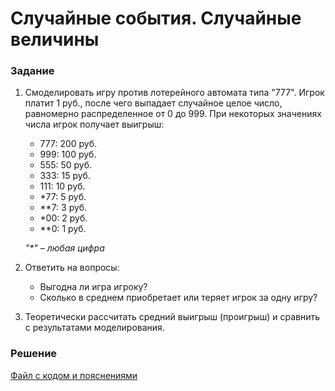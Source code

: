 # Случайные события. Случайные величины

### Задание
1. Смоделировать игру против лотерейного автомата типа "777". Игрок платит 1 руб., после чего выпадает случайное целое число, равномерно распределенное от 0 до 999. При некоторых значениях числа игрок получает выигрыш:
    - 777: 200 руб.
    - 999: 100 руб.
    - 555: 50 руб.
    - 333: 15 руб.
    - 111: 10 руб.
    - *77: 5 руб.
    - **7: 3 руб.
    - *00: 2 руб.
    - **0: 1 руб.
    
    _"*" – любая цифра_

2. Ответить на вопросы:
   - Выгодна ли игра игроку?
   - Сколько в среднем приобретает или теряет игрок за одну игру?

3. Теоретически рассчитать средний выигрыш (проигрыш) и сравнить с результатами моделирования.

### Решение
[Файл с кодом и пояснениями](/Projects/02_Python_statistics/03_Random_events_and_variables/Solution.ipynb)
